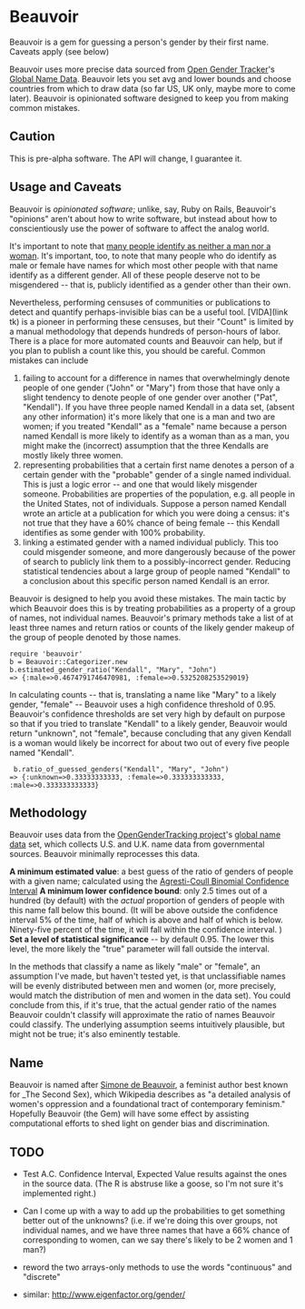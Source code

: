 Beauvoir
========

Beauvoir is a gem for guessing a person's gender by their first name. Caveats apply (see below)

Beauvoir uses more precise data sourced from [Open Gender Tracker](http://opengendertracking.org/)'s [Global Name Data](https://github.com/OpenGenderTracking/globalnamedata). Beauvoir lets you set avg and lower bounds and choose countries from which to draw data (so far US, UK only, maybe more to come later). Beauvoir is opinionated software designed to keep you from making common mistakes.

Caution
-------
This is pre-alpha software. The API will change, I guarantee it.

Usage and Caveats
-------

Beauvoir is *opinionated software*; unlike, say, Ruby on Rails, Beauvoir's "opinions" aren't about how to write software, but instead about how to conscientiously use the power of software to affect the analog world. 

It's important to note that [many people identify as neither a man nor a woman](https://www.genderspectrum.org/understanding-gender). It's important, too, to note that many people who do identify as male or female have names for which most other people with that name identify as a different gender. All of these people deserve not to be misgendered -- that is, publicly identified as a gender other than their own.

Nevertheless, performing censuses of communities or publications to detect and quantify perhaps-invisible bias can be a useful tool. [VIDA](link tk) is a pioneer in performing these censuses, but their "Count" is limited by a manual methodology that depends hundreds of person-hours of labor. There is a place for more automated counts and Beauvoir can help, but if you plan to publish a count like this, you should be careful. Common mistakes can include

  1. failing to account for a difference in names that overwhelmingly denote people of one gender ("John" or "Mary") from those that have only a slight tendency to denote people of one gender over another ("Pat", "Kendall"). If you have three people named Kendall in a data set, (absent any other information) it's more likely that one is a man and two are women; if you treated "Kendall" as a "female" name because a person named Kendall is more likely to identify as a woman than as a man, you might make the (incorrect) assumption that the three Kendalls are mostly likely three women.
  1. representing probabilities that a certain first name denotes a person of a certain gender with the "probable" gender of a single named individual. This is just a logic error -- and one that would likely misgender someone. Probabilities are properties of the population, e.g. all people in the United States, not of individuals. Suppose a person named Kendall wrote an article at a publication for which you were doing a census: it's not true that they have a 60% chance of being female -- this Kendall identifies as some gender with 100% probability.
  1. linking a estimated gender with a named individual publicly. This too could misgender someone, and more dangerously because of the power of search to publicly link them to a possibly-incorrect gender. Reducing statistical tendencies about a large group of people named "Kendall" to a conclusion about this specific person named Kendall is an error.

Beauvoir is designed to help you avoid these mistakes. The main tactic by which Beauvoir does this is by treating probabilities as a property of a group of names, not individual names. Beauvoir's primary methods take a list of at least three names and return ratios or counts of the likely gender makeup of the group of people denoted by those names.

````
require 'beauvoir'
b = Beauvoir::Categorizer.new
b.estimated_gender_ratio("Kendall", "Mary", "John")
=> {:male=>0.4674791746470981, :female=>0.5325208253529019}
````

In calculating counts -- that is, translating a name like "Mary" to a likely gender, "female" -- Beauvoir uses a high confidence threshold of 0.95. Beauvoir's confidence thresholds are set very high by default on purpose so that if you tried to translate "Kendall" to a likely gender, Beauvoir would return "unknown", not "female", because concluding that any given Kendall is a woman would likely be incorrect for about two out of every five people named "Kendall".

````
 b.ratio_of_guessed_genders("Kendall", "Mary", "John")
=> {:unknown=>0.33333333333, :female=>0.333333333333, :male=>0.333333333333}
````

Methodology
-----------
Beauvoir uses data from the [OpenGenderTracking project](https://github.com/opengendertracking/)'s [global name data](https://github.com/OpenGenderTracking/globalnamedata) set, which collects U.S. and U.K. name data from governmental sources. Beauvoir minimally reprocesses this data.

**A minimum estimated value**: a best guess of the ratio of genders of people with a given name; calculated using the [Agresti-Coull Binomial Confidence Interval](http://en.wikipedia.org/wiki/Binomial_proportion_confidence_interval#Agresti-Coull_Interval)
**A minimum lower confidence bound**: only 2.5 times out of a hundred (by default) with the _actual_ proportion of genders of people with this name fall below this bound. (It will be above outside the confidence interval 5% of the time, half of which is above and half of which is below. Ninety-five percent of the time, it will fall within the confidence interval. )
**Set a level of statistical significance** -- by default 0.95. The lower this level, the more likely the "true" parameter will fall outside the interval.

In the methods that classify a name as likely "male" or "female", an assumption I've made, but haven't tested yet, is that unclassifiable names will be evenly distributed between men and women (or, more precisely, would match the distribution of men and women in the data set). You could conclude from this, if it's true, that the actual gender ratio of the names Beauvoir couldn't classify will approximate the ratio of names Beauvoir could classify. The underlying assumption seems intuitively plausible, but might not be true; it's also eminently testable.

Name
----
Beauvoir is named after [Simone de Beauvoir](http://en.wikipedia.org/wiki/Simone_de_Beauvoir), a feminist author best known for _The Second Sex), which Wikipedia describes as "a detailed analysis of women's oppression and a foundational tract of contemporary feminism." Hopefully Beauvoir (the Gem) will have some effect by assisting computational efforts to shed light on gender bias and discrimination.

TODO
----
- Test A.C. Confidence Interval, Expected Value results against the ones in the source data. (The R is abstruse like a goose, so I'm not sure it's implemented right.)
- Can I come up with a way to add up the probabilities to get something better out of the unknowns? (i.e. if we're doing this over groups, not individual names, and we have three names that have a 66% chance of corresponding to women, can we say there's likely to be 2 women and 1 man?)
- reword the two arrays-only methods to use the words "continuous" and "discrete"

- similar: http://www.eigenfactor.org/gender/